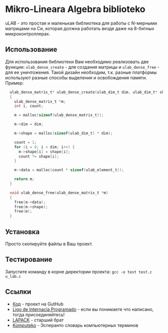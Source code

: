 Mikro-Lineara Algebra biblioteko
==========================================

uLAB - это простая и маленькая библиотека для работы с N-мерными матрицами на Си,
которая должна работать везде даже на 8-битных микроконтроллерах.

Использование
-------------------------------------------
Для использования библиотеки Вам необходимо реализовать две функции: `ulab_dense_create` - для создания матрицы и  `ulab_dense_free`  - для ее уничтожения. Такой дизайн необходим, т.к. разные платформы используют разные способы выделения и освобождения памяти. Пример:

```C
  ulab_dense_matrix_t* ulab_dense_create(ulab_dim_t dim, ulab_dim_t* shape)
  {
    ulab_dense_matrix_t *m;
    int i, count;

    m = malloc(sizeof(ulab_dense_matrix_t));

    m->dim = dim;

    m->shape = malloc(sizeof(ulab_dim_t) * dim);

    count = 1;
    for (i = 0; i < dim; i++) {
      m->shape[i] = shape[i];
      count *= shape[i];
    }

    m->data = malloc(count * sizeof(ulab_element_t));

    return m;
  }

  void ulab_dense_free(ulab_dense_matrix_t *m)
  {
    free(m->data);
    free(m->shape);
    free(m);
  }
```

Установка
-------------------------------------------

Просто скопируйте файлы в Ваш проект.

Тестирование
-------------------------------------------

Запустите команду в корне директории проекта:  `gcc -o test test.c u_lab.c`

Ссылки
-------------------------------------------

* [Код][1] - проект на GutHub
* [Ligo de Internacia Programado][2] - если вы понимаете что написано, тогда присоединяйтесь!
* [LAPACK][3] - старший брат
* [Komputeko][4] - Эсперанто словарь компьютерных терминов 

[1]:https://github.com/flipback/ulab
[2]:http://www.ldip.org
[3]:http://www.netlib.org/lapack/
[4]:http://komputeko.net/

